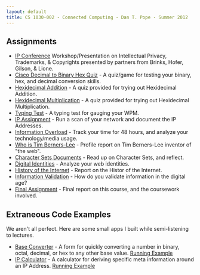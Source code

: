 ```yaml
---
layout: default
title: CS 1030-002 - Connected Computing - Dan T. Pope - Summer 2012
---
```


## Assignments
* [IP Conference](ip-conference) Workshop/Presentation on Intellectual Privacy, Trademarks, & Copyrights presented by partners from Brinks, Hofer, Gilson, & Lione.
* [Cisco Decimal to Binary Hex Quiz](cisco-binary-game) - A quiz/game for testing your binary, hex, and decimal conversion skills.
* [Hexidecimal Addition](hex-addition) - A quiz provided for trying out Hexidecimal Addition.
* [Hexidecimal Multiplication](hex-multiplication) - A quiz provided for trying out Hexidecimal Multiplication.
* [Typing Test](typing-test) - A typing test for gauging your WPM.
* [IP Assignment](ip-assignment) - Run a scan of your network and document the IP Addresses.
* [Information Overload](information-overload) - Track your time for 48 hours, and analyze your technology/media usage.
* [Who is Tim Berners-Lee](who-is-tim-berners-lee) - Profile report on Tim Berners-Lee inventor of "the web".
* [Character Sets Documents](character-sets-documents) - Read up on Character Sets, and reflect.
* [Digital Identities](digital-identities) - Analyze your web identities.
* [History of the Internet](history-of-the-internet) - Report on the Histor of the Internet.
* [Information Validation](information-validation) - How do you validate information in the digital age?
* [Final Assignment](final-assignment) - Final report on this course, and the coursework involved.

## Extraneous Code Examples

We aren't all perfect. Here are some small apps I built while semi-listening to lectures.

* [Base Converter](https://github.com/nrub/base-converter) - A form for quickly converting a number in binary, octal, decimal, or hex to any other base value. [Running Example](http://base-converter.onfrst.com)
* [IP Calculator](https://github.com/nrub/ip-tool) - A calculator for deriving specific meta information around an IP Address. [Running Example](http://ip-tool.onfrst.com)

